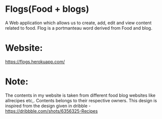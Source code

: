 # Flogs(Food + blogs)
A Web application which allows us to create, add, edit and view content related to food. Flog is a portmanteau word derived from Food and blog.

# Website:
https://flogs.herokuapp.com/

# Note: 
The contents in my website is taken from different food blog websites like allrecipes etc,. Contents belongs to their respective owners.
This design is inspired from the design given in dribble - https://dribbble.com/shots/6356325-Recipes
